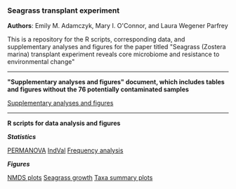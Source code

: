 ### Seagrass transplant experiment

**Authors**: Emily M. Adamczyk, Mary I. O'Connor, and Laura Wegener Parfrey


This is a repository for the R scripts, corresponding data, and supplementary analyses and figures for the paper titled "Seagrass (Zostera marina) transplant experiment reveals core microbiome and resistance to environmental change"

---------------------------------------------------------------------------------------------------------------------------------

**"Supplementary analyses and figures" document, which includes tables and figures without the 76 potentially contaminated samples**

[Supplementary analyses and figures](https://github.com/eadamczyk/seagrass_transplant_experiment/blob/ac83d32c614bd5c8fee3baa5a926a356c83f3853/Adamczyk_SupplementaryAnalysesFigures_MolecularEcology.pdf)

---------------------------------------------------------------------------------------------------------------------------------
**R scripts for data analysis and figures**

***Statistics***

[PERMANOVA]()
[IndVal]()
[Frequency analysis]()

***Figures***

[NMDS plots]()
[Seagrass growth]()
[Taxa summary plots]()



